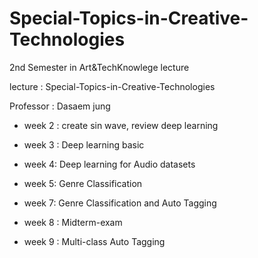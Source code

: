 # Special-Topics-in-Creative-Technologies

2nd Semester in Art&TechKnowlege lecture

lecture : Special-Topics-in-Creative-Technologies

Professor : Dasaem jung
- week 2 : create sin wave, review deep learning 

- week 3 : Deep learning basic

- week 4: Deep learning for Audio datasets

- week 5: Genre Classification

- week 7: Genre Classification and Auto Tagging

- week 8 : Midterm-exam

- week 9 : Multi-class Auto Tagging
